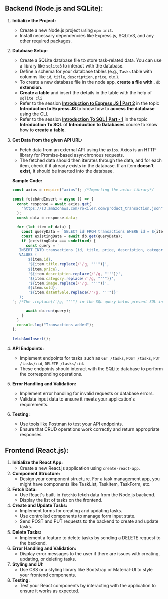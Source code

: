 ## **Backend (Node.js and SQLite):**

1. **Initialize the Project:**
    - Create a new Node.js project using `npm init`.
    - Install necessary dependencies like Express.js, SQLite3, and any other required packages.
2. **Database Setup:**
    - Create a SQLite database file to store task-related data. You can use a library like `sqlite3` to interact with the database.
    - Define a schema for your database tables (e.g., `Tasks` table with columns like `id`, `title`, `description`, `price`, etc.).
    - To create a new database file in the node app, **create a file** **with** `.db` **extension**.
    - **Create a table** and insert the details in the table with the help of `sqlite cli`
    - Refer to the session **[Introduction to Express JS | Part 2](https://learning.ccbp.in/backend-development/course?c_id=f44d3635-58da-4c85-a9bf-29857c7c989b&s_id=bc846adc-3c12-4db3-8393-561f9fcfaa7d&t_id=f670e7f3-afa6-45c5-83cb-140433a8aa77)** in the topic **Introduction to Express JS** to know how to **access the database** using the CLI.
    - Refer to the session **[Introduction To SQL | Part - 1](https://learning.ccbp.in/backend-development/course?c_id=5d03f5a4-a285-4e52-8a57-18f718c4859f&s_id=44d357c8-d158-41f3-8bad-e0e269a9b904&t_id=5b2c32ee-9e6e-49ba-bcda-339076b98b69)** in the topic **Introduction To SQL** of **Introduction to Databases** course to know how to **create** **a** **table**.
3. **Get Data from the given API URL:**
    - Fetch data from an external API using the `axios`. Axios is an HTTP library for Promise-based asynchronous requests.
    - The fetched data should then iterates through the data, and for each item, check if it already exists in the database. If an item **doesn't exist,** it should be inserted into the database.
    
    **Sample Code:**
    
    ```jsx
    const axios = require("axios"); /*Importing the axios library*/
    
    const fetchAndInsert = async () => {
      const response = await axios.get(
        "https://s3.amazonaws.com/roxiler.com/product_transaction.json"
      );
      const data = response.data;
    
      for (let item of data) {
        const queryData = `SELECT id FROM transactions WHERE id = ${item.id}`;
        const existingData = await db.get(queryData);
        if (existingData === undefined) {
          const query = `
       INSERT INTO transactions (id, title, price, description, category, image, sold, dateOfSale) 
       VALUES (
           ${item.id},
           '${item.title.replace(/'/g, "''")}',
           ${item.price},
           '${item.description.replace(/'/g, "''")}',
           '${item.category.replace(/'/g, "''")}',
           '${item.image.replace(/'/g, "''")}',
           ${item.sold},
           '${item.dateOfSale.replace(/'/g, "''")}'
       );
    `; /*The .replace(/'/g, "''") in the SQL query helps prevent SQL injection attacks by escaping single quotes.*/
    
          await db.run(query);
        }
      }
      console.log("Transactions added");
    };
    
    fetchAndInsert();
    ```
    
4. **API Endpoints:**
    - Implement endpoints for tasks such as `GET /tasks`, `POST /tasks`, `PUT /tasks/:id`, `DELETE /tasks/:id`.
    - These endpoints should interact with the SQLite database to perform the corresponding operations.
5. **Error Handling and Validation:**
    - Implement error handling for invalid requests or database errors.
    - Validate input data to ensure it meets your application's requirements.
6. **Testing:**
    - Use tools like Postman to test your API endpoints.
    - Ensure that CRUD operations work correctly and return appropriate responses.

## **Frontend (React.js):**

1. **Initialize the React App:**
    - Create a new React.js application using `create-react-app`.
2. **Component Structure:**
    - Design your component structure. For a task management app, you might have components like TaskList, TaskItem, TaskForm, etc.
3. **Fetch Data:**
    - Use React's built-in `fetch`to fetch data from the Node.js backend.
    - Display the list of tasks on the frontend.
4. **Create and Update Tasks:**
    - Implement forms for creating and updating tasks.
    - Use controlled components to manage form input state.
    - Send POST and PUT requests to the backend to create and update tasks.
5. **Delete Tasks:**
    - Implement a feature to delete tasks by sending a DELETE request to the backend.
6. **Error Handling and Validation:**
    - Display error messages to the user if there are issues with creating, updating, or deleting tasks.
7. **Styling and UI:**
    - Use CSS or a styling library like Bootstrap or Material-UI to style your frontend components.
8. **Testing:**
    - Test your React components by interacting with the application to ensure it works as expected.

